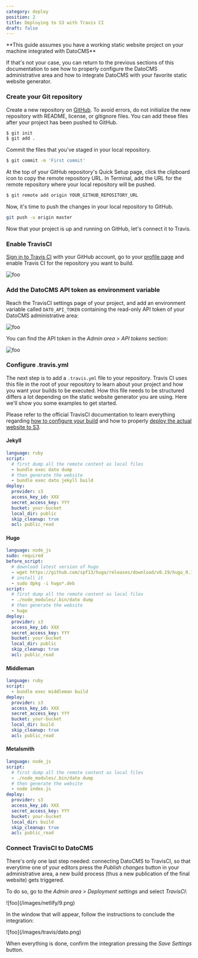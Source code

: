 ```yaml
---
category: deploy
position: 2
title: Deploying to S3 with Travis CI
draft: false
---
```


<div class="note">
**This guide assumes you have a working static website project on your machine integrated with DatoCMS**

If that's not your case, you can return to the previous sections of this documentation to see how to properly configure the DatoCMS administrative area and how to integrate DatoCMS with your favorite static website generator. 
</div>

### Create your Git repository

Create a new repository on [GitHub](https://github.com/new). To avoid errors, do not initialize the new repository with README, license, or gitignore files. You can add these files after your project has been pushed to GitHub.

```bash
$ git init
$ git add .
```

Commit the files that you've staged in your local repository.

```bash
$ git commit -m 'First commit'
```

At the top of your GitHub repository's Quick Setup page, click the clipboard icon to copy the remote repository URL. In Terminal, add the URL for the remote repository where your local repository will be pushed.

```bash
$ git remote add origin YOUR_GITHUB_REPOSITORY_URL
```

Now, it's time to push the changes in your local repository to GitHub.

```bash
git push -u origin master
```

Now that your project is up and running on GitHub, let's connect it to Travis.

### Enable TravisCI

[Sign in to Travis CI](https://travis-ci.org/auth) with your GitHub account, go to your [profile page](https://travis-ci.org/profile) and enable Travis CI for the repository you want to build.

![foo](/images/travis/enable.png)

### Add the DatoCMS API token as environment variable

Reach the TravisCI settings page of your project, and add an environment variable called `DATO_API_TOKEN` containing the read-only API token of your DatoCMS administrative area:

![foo](/images/travis/env.png)

You can find the API token in the *Admin area > API tokens* section:

![foo](/images/api-token.png)

### Configure .travis.yml

The next step is to add a `.travis.yml` file to your repository. Travis CI uses this file in the root of your repository to learn about your project and how you want your builds to be executed. How this file needs to be structured differs a lot depending on the static website generator you are using. Here we'll show you some examples to get started. 

Please refer to the official TravisCI documentation to learn everything regarding [how to configure your build](https://docs.travis-ci.com/user/customizing-the-build/) and how to properly [deploy the actual website to S3](https://docs.travis-ci.com/user/deployment/s3).

#### Jekyll

```yaml
language: ruby
script:
  # first dump all the remote content as local files
  - bundle exec dato dump
  # then generate the website
  - bundle exec dato jekyll build
deploy:
  provider: s3
  access_key_id: XXX
  secret_access_key: YYY
  bucket: your-bucket
  local_dir: public
  skip_cleanup: true
  acl: public_read
```

#### Hugo

```yaml
language: node_js
sudo: required
before_script:
  # download latest version of hugo
  - wget https://github.com/spf13/hugo/releases/download/v0.19/hugo_0.19-64bit.deb
  # install it
  - sudo dpkg -i hugo*.deb
script:
  # first dump all the remote content as local files
  - ./node_modules/.bin/dato dump
  # then generate the website
  - hugo
deploy:
  provider: s3
  access_key_id: XXX
  secret_access_key: YYY
  bucket: your-bucket
  local_dir: public
  skip_cleanup: true
  acl: public_read
```

#### Middleman

```yaml
language: ruby
script:
  - bundle exec middleman build
deploy:
  provider: s3
  access_key_id: XXX
  secret_access_key: YYY
  bucket: your-bucket
  local_dir: build
  skip_cleanup: true
  acl: public_read
```

#### Metalsmith

```yaml
language: node_js
script:
  # first dump all the remote content as local files
  - ./node_modules/.bin/dato dump
  # then generate the website
  - node index.js
deploy:
  provider: s3
  access_key_id: XXX
  secret_access_key: YYY
  bucket: your-bucket
  local_dir: build
  skip_cleanup: true
  acl: public_read
```

### Connect TravisCI to DatoCMS

There's only one last step needed: connecting DatoCMS to TravisCI, so that everytime one of your editors press the *Publish changes* button in your administrative area, a new build process (thus a new publication of the final website) gets triggered.

To do so, go to the *Admin area > Deployment settings* and select *TravisCI*:

<div class="smaller">
![foo](/images/netlify/9.png)
</div>

In the window that will appear, follow the instructions to conclude the integration:

<div class="smaller">
![foo](/images/travis/dato.png)
</div>

When everything is done, confirm the integration pressing the *Save Settings* button.

